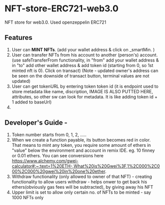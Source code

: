 # NFT-store-ERC721-web3.0

NFT store for web3.0. Used openzeppelin ERC721

## Features

1. User can <b>MINT NFTs</b>. (add your wallet address & click on \_smartMin. )
2. User can transfer NFTs from his account to another (person's) account. (use safeTransferFrom functionality, in "from" add your wallet address & in "to" add other wallet address & add token id (starting from 0, so 1st minted nft is 0). Click on transact) (Note - updated owner's address can be seen on the downside of transact button, terminal values are not updated)
3. User can get tokenURL by entering token token id (it is endpoint used to store metadata like name, discription, </b>IMAGE IS ALSO PUTTED HERE</b>, attributes, so other sw can look for metadata. It is like adding token id + 1 added to baseUrl)
4.

## Developer's Guide -

1. Token number starts from 0, 1, 2, .....
2. When we create a function payable, its button becomes red in color. That means to mint any token, you require some amount of ethers in "value" below the environment and account in remix IDE. eg. 10 finney or 0.01 ethers. You can see conversions here https://www.alchemy.com/gwei-calculator#:~:text=1%20ETH-,What%20is%20Gwei%3F,1%2C000%2C000%2C000%20gwei%20in%20one%20ether.
3. Withdraw functionality (only allowed to owner of that NFT) - creating functionality to allow users withdraw - helps onwer to get back his ethers(obviously gas fees will be subtracted), by giving away his NFT
4. Upper limit is set to allow only certain no. of NFTs to be minted - say 1000 NFTs only
